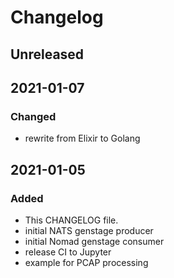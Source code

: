 # Changelog

## Unreleased

## 2021-01-07

### Changed
- rewrite from Elixir to Golang

## 2021-01-05

### Added
- This CHANGELOG file.
- initial NATS genstage producer
- initial Nomad genstage consumer
- release CI to Jupyter
- example for PCAP processing
